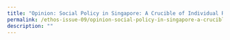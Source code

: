 ```yaml
---
title: "Opinion: Social Policy in Singapore: A Crucible of Individual Responsibility"
permalink: /ethos-issue-09/opinion-social-policy-in-singapore-a-crucible-of-individual-responsibility/
description: ""
---
```

